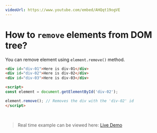 ```yaml
---
videoUrl: https://www.youtube.com/embed/AHQqt19ogVE
---
```


# How to `remove` elements from DOM tree?	

<v-clicks>

You can remove element using `element.remove()` method.

```html {1-3|5,9|6|8|all}
<div id="div-01">Here is div-01</div>
<div id="div-02">Here is div-02</div>
<div id="div-03">Here is div-03</div>

<script>
const element = document.getElementById('div-02');

element.remove(); // Removes the div with the 'div-02' id
</script>
```

<br class="my-10"/>

> Real time example can be viewed here: <a href="/Javascript-DOM-in-Tamil/practices/A28.html" target="_blank">Live Demo</a>

</v-clicks>
